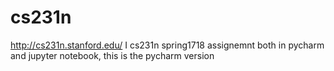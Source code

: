 # cs231n
http://cs231n.stanford.edu/
I  cs231n spring1718 assignemnt both in pycharm and jupyter notebook, this is the pycharm version
